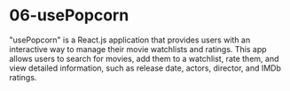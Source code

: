 # 06-usePopcorn
"usePopcorn" is a React.js application that provides users with an interactive way to manage their movie watchlists and ratings. This app allows users to search for movies, add them to a watchlist, rate them, and view detailed information, such as release date, actors, director, and IMDb ratings.
